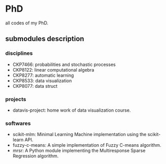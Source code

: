 # PhD
all codes of my PhD.

## submodules description

### disciplines
 - CKP7466: probabilities and stochastic processes
 - CKP8122: linear computational algebra
 - CKP8277: automatic learning
 - CKP8533: data visualization
 - CKP8077: data struct

### projects
 - datavis-project: home work of data visualization course. 

### softwares
 - scikit-mlm: Minimal Learning Machine implementation using the scikit-learn API. 
 - fuzzy-c-means: A simple implementation of Fuzzy C-means algorithm. 
 - mrsr: A Python module implementing the Multiresponse Sparse Regression algorithm.